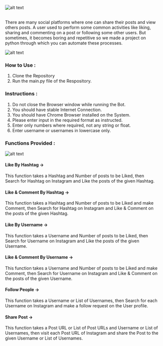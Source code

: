 ![alt text](https://github.com/RitikRatnawat/Intern_Academy/blob/fadac8dca99331cf8f7b7588c2ba4691345d88a3/Task%201%20-%20Instagram%20Automation%20Tool/InstaAutoBot/title.png)

<br>There are many social platforms where one can share their posts and view others posts. A user used to perform some common activities like liking, sharing and commenting on a post or following some other users. But sometimes, it becomes boring and repetitive so we made a project on python through which you can automate these processes.<br>

![alt text](https://github.com/RitikRatnawat/Intern_Academy/blob/87d0117e32e3abc3cb7a528d87d36512137fd13d/Task%201%20-%20Instagram%20Automation%20Tool/InstaAutoBot/Screenshots/Login.png)

### How to Use :
1. Clone the Repository
2. Run the main.py file of the Respository.

### Instructions :
1. Do not close the Browser window while running the Bot.
2. You should have stable Internet Connection.
3. You should have Chrome Browser installed on the System.
4. Please enter input in the required format as instructed.
5. Enter only numbers where required, not any string or float.  
6. Enter username or usernames in lowercase only.

### Functions Provided :<br>
![alt text](https://github.com/RitikRatnawat/Intern_Academy/blob/53ac33404732db975d99693364544ee0c155a0c6/Task%201%20-%20Instagram%20Automation%20Tool/InstaAutoBot/Screenshots/Functions.png)
<br>
#### Like By Hashtag -> 
This function takes a Hashtag and Number of posts to be Liked, then Search for Hashtag on Instagram and Like the posts of the given Hashtag.
<br>
#### Like & Comment By Hashtag ->
This function takes a Hashtag and Number of posts to be Liked and make Comment, then Search for Hashtag on Instagram and Like & Comment on the posts of the given Hashtag.
<br>
#### Like By Username ->
This function takes a Username and Number of posts to be Liked, then Search for Username on Instagram and Like the posts of the given Username.
<br>
#### Like & Comment By Username ->
This function takes a Username and Number of posts to be Liked and make Comment, then Search for Username on Instagram and Like & Comment on the posts of the given Username.
<br>
#### Follow People ->
This function takes a Username or List of Usernames, then Search for each Username on Instagram and make a follow request on the User profile.
<br>
#### Share Post ->
This function takes a Post URL or List of Post URLs and Username or List of Usernames, then visit each Post URL of Instagram and share the Post to the given Username or List of Usernames.
